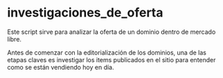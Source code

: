 # investigaciones_de_oferta
Este script sirve para analizar la oferta de un dominio dentro de mercado libre.

Antes de comenzar con la editorialización de los dominios, una de las etapas claves es investigar los items publicados en el sitio para entender como se están vendiendo hoy en día. 

